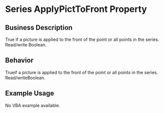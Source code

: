 # Series ApplyPictToFront Property

## Business Description
True if a picture is applied to the front of the point or all points in the series. Read/write Boolean.

## Behavior
Trueif a picture is applied to the front of the point or all points in the series. Read/writeBoolean.

## Example Usage
No VBA example available.